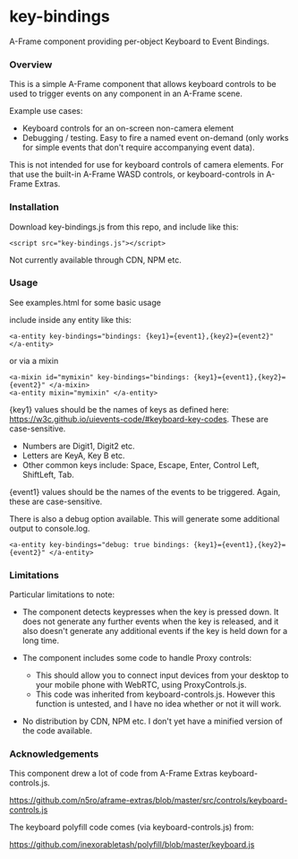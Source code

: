 # key-bindings
A-Frame component providing per-object Keyboard to Event Bindings.



### Overview

This is a simple A-Frame component that allows keyboard controls to be used to trigger events on any component in an A-Frame scene. 

Example use cases:

- Keyboard controls for an on-screen non-camera element
- Debugging / testing.  Easy to fire a named event on-demand (only works for simple events that don't require accompanying event data).

This is not intended for use for keyboard controls of camera elements.  For that use the built-in A-Frame WASD controls, or keyboard-controls in A-Frame Extras.



### Installation

Download key-bindings.js from this repo, and include like this:

```
<script src="key-bindings.js"></script>
```

Not currently available through CDN, NPM etc.



### Usage

See examples.html for some basic usage

include inside any entity like this:

```
<a-entity key-bindings="bindings: {key1}={event1},{key2}={event2}" </a-entity>
```

or via a mixin

```
<a-mixin id="mymixin" key-bindings="bindings: {key1}={event1},{key2}={event2}" </a-mixin>
<a-entity mixin="mymixin" </a-entity>
```

{key1} values should be the names of keys as defined here: https://w3c.github.io/uievents-code/#keyboard-key-codes.  These are case-sensitive.

- Numbers are Digit1, Digit2 etc.
- Letters are KeyA, Key B etc.
- Other common keys include: Space, Escape, Enter, Control Left, ShiftLeft, Tab.

{event1} values should be the names of the events to be triggered.  Again, these are case-sensitive.

There is also a debug option available.  This will generate some additional output to console.log.

```
<a-entity key-bindings="debug: true bindings: {key1}={event1},{key2}={event2}" </a-entity>
```



### Limitations 

Particular limitations to note:

- The component detects keypresses when the key is pressed down.  It does not generate any further events when the key is released, and it also doesn't generate any additional events if the key is held down for a long time.
- The component includes some code to handle Proxy controls:

  - This should allow you to connect input devices from your desktop to your mobile phone with WebRTC, using ProxyControls.js.
  - This code was inherited from keyboard-controls.js.  However this function is untested, and I have no idea whether or not it will work.
- No distribution by CDN, NPM etc.  I don't yet have a minified version of the code available.

  

### Acknowledgements

This component drew a lot of code from A-Frame Extras keyboard-controls.js.

https://github.com/n5ro/aframe-extras/blob/master/src/controls/keyboard-controls.js

The keyboard polyfill code comes (via keyboard-controls.js) from:

https://github.com/inexorabletash/polyfill/blob/master/keyboard.js



